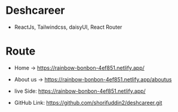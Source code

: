 # Deshcareer

* ReactJs, Tailwindcss, daisyUI, React Router

# Route
* Home -> https://rainbow-bonbon-4ef851.netlify.app/
* About us -> https://rainbow-bonbon-4ef851.netlify.app/aboutus

* live Side: https://rainbow-bonbon-4ef851.netlify.app/
* GitHub Link: https://github.com/shorifuddin2/deshcareer.git
